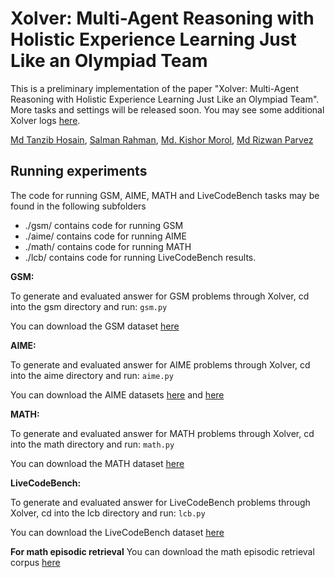 # Xolver: Multi-Agent Reasoning with Holistic Experience Learning Just Like an Olympiad Team

This is a preliminary implementation of the paper "Xolver: Multi-Agent Reasoning with Holistic Experience Learning Just Like an Olympiad Team". More tasks and settings will be released soon. You may see some additional Xolver logs [here](https://drive.google.com/drive/folders/1O-KYcgQcEniIGfxbUcQjyZLjAzUJkr0s?usp=sharing).

[Md Tanzib Hosain](https://scholar.google.com/citations?user=3YexY9gAAAAJ&hl=en),
[Salman Rahman](https://scholar.google.com/citations?user=vr7uTc8AAAAJ&hl=en&oi=ao),
[Md. Kishor Morol](https://scholar.google.com/citations?user=pjn3jg4AAAAJ&hl=en),
[Md Rizwan Parvez](https://scholar.google.com/citations?user=KhC8rtcAAAAJ&hl=en)

## Running experiments

The code for running GSM, AIME, MATH and LiveCodeBench tasks may be found in the following subfolders

* ./gsm/ contains code for running GSM
* ./aime/ contains code for running AIME
* ./math/ contains code for running MATH
* ./lcb/ contains code for running LiveCodeBench results.

**GSM:**

To generate and evaluated answer for GSM problems through Xolver, cd into the gsm directory and run:
	`gsm.py`

You can download the GSM dataset [here](https://huggingface.co/datasets/openai/gsm8k)

 **AIME:**

To generate and evaluated answer for AIME problems through Xolver, cd into the aime directory and run:
	`aime.py`

You can download the AIME datasets [here](https://huggingface.co/datasets/HuggingFaceH4/aime_2024) and [here](https://huggingface.co/datasets/yentinglin/aime_2025) 

**MATH:**

To generate and evaluated answer for MATH problems through Xolver, cd into the math directory and run:
	`math.py`

 You can download the MATH dataset [here](https://huggingface.co/datasets/di-zhang-fdu/MATH500)

 **LiveCodeBench:**

To generate and evaluated answer for LiveCodeBench problems through Xolver, cd into the lcb directory and run:
	`lcb.py`

 You can download the LiveCodeBench dataset [here](https://huggingface.co/datasets/livecodebench/code_generation)

**For math episodic retrieval**
You can download the math episodic retrieval corpus [here](https://huggingface.co/datasets/nvidia/OpenMathReasoning)
